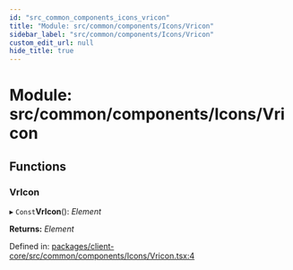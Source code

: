 ```yaml
---
id: "src_common_components_icons_vricon"
title: "Module: src/common/components/Icons/Vricon"
sidebar_label: "src/common/components/Icons/Vricon"
custom_edit_url: null
hide_title: true
---
```


# Module: src/common/components/Icons/Vricon

## Functions

### VrIcon

▸ `Const`**VrIcon**(): *Element*

**Returns:** *Element*

Defined in: [packages/client-core/src/common/components/Icons/Vricon.tsx:4](https://github.com/xr3ngine/xr3ngine/blob/77d12cea0/packages/client-core/src/common/components/Icons/Vricon.tsx#L4)
